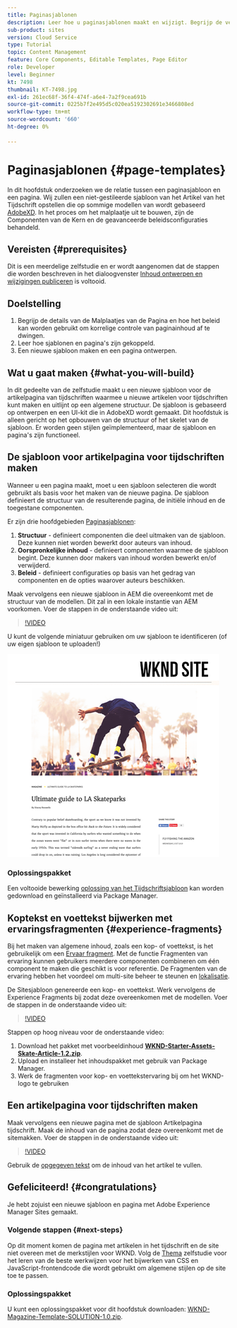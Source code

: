 ```yaml
---
title: Paginasjablonen
description: Leer hoe u paginasjablonen maakt en wijzigt. Begrijp de verhouding tussen een Malplaatje van de Pagina en een Pagina. Leer hoe u beleid van een paginasjabloon configureert voor korrelig beheer en consistentie van merken voor inhoud.  Een goed gestructureerde sjabloon voor artikel van het tijdschrift wordt gemaakt op basis van een model van Adobe XD.
sub-product: sites
version: Cloud Service
type: Tutorial
topic: Content Management
feature: Core Components, Editable Templates, Page Editor
role: Developer
level: Beginner
kt: 7498
thumbnail: KT-7498.jpg
exl-id: 261ec68f-36f4-474f-a6e4-7a2f9cea691b
source-git-commit: 0225b7f2e495d5c020ea5192302691e3466808ed
workflow-type: tm+mt
source-wordcount: '660'
ht-degree: 0%

---
```


# Paginasjablonen {#page-templates}

In dit hoofdstuk onderzoeken we de relatie tussen een paginasjabloon en een pagina. Wij zullen een niet-gestileerde sjabloon van het Artikel van het Tijdschrift opstellen die op sommige modellen van wordt gebaseerd [AdobeXD](https://www.adobe.com/products/xd.html). In het proces om het malplaatje uit te bouwen, zijn de Componenten van de Kern en de geavanceerde beleidsconfiguraties behandeld.

## Vereisten {#prerequisites}

Dit is een meerdelige zelfstudie en er wordt aangenomen dat de stappen die worden beschreven in het dialoogvenster [Inhoud ontwerpen en wijzigingen publiceren](./author-content-publish.md) is voltooid.

## Doelstelling

1. Begrijp de details van de Malplaatjes van de Pagina en hoe het beleid kan worden gebruikt om korrelige controle van paginainhoud af te dwingen.
1. Leer hoe sjablonen en pagina&#39;s zijn gekoppeld.
1. Een nieuwe sjabloon maken en een pagina ontwerpen.

## Wat u gaat maken {#what-you-will-build}

In dit gedeelte van de zelfstudie maakt u een nieuwe sjabloon voor de artikelpagina van tijdschriften waarmee u nieuwe artikelen voor tijdschriften kunt maken en uitlijnt op een algemene structuur. De sjabloon is gebaseerd op ontwerpen en een UI-kit die in AdobeXD wordt gemaakt. Dit hoofdstuk is alleen gericht op het opbouwen van de structuur of het skelet van de sjabloon. Er worden geen stijlen geïmplementeerd, maar de sjabloon en pagina&#39;s zijn functioneel.

## De sjabloon voor artikelpagina voor tijdschriften maken

Wanneer u een pagina maakt, moet u een sjabloon selecteren die wordt gebruikt als basis voor het maken van de nieuwe pagina. De sjabloon definieert de structuur van de resulterende pagina, de initiële inhoud en de toegestane componenten.

Er zijn drie hoofdgebieden [Paginasjablonen](https://experienceleague.adobe.com/docs/experience-manager-cloud-service/sites/authoring/features/templates.html):

1. **Structuur** - definieert componenten die deel uitmaken van de sjabloon. Deze kunnen niet worden bewerkt door auteurs van inhoud.
1. **Oorspronkelijke inhoud** - definieert componenten waarmee de sjabloon begint. Deze kunnen door makers van inhoud worden bewerkt en/of verwijderd.
1. **Beleid** - definieert configuraties op basis van het gedrag van componenten en de opties waarover auteurs beschikken.

Maak vervolgens een nieuwe sjabloon in AEM die overeenkomt met de structuur van de modellen. Dit zal in een lokale instantie van AEM voorkomen. Voer de stappen in de onderstaande video uit:

>[!VIDEO](https://video.tv.adobe.com/v/332915/?quality=12&learn=on)

U kunt de volgende miniatuur gebruiken om uw sjabloon te identificeren (of uw eigen sjabloon te uploaden!)

![Miniatuur van artikelpaginasjabloon](./assets/page-templates/article-page-template-thumbnail.png)


### Oplossingspakket

Een voltooide bewerking [oplossing van het Tijdschriftsjabloon](assets/page-templates/WKND-Magazine-Template-SOLUTION-1.1.zip) kan worden gedownload en geïnstalleerd via Package Manager.

## Koptekst en voettekst bijwerken met ervaringsfragmenten {#experience-fragments}

Bij het maken van algemene inhoud, zoals een kop- of voettekst, is het gebruikelijk om een [Ervaar fragment](https://experienceleague.adobe.com/docs/experience-manager-learn/sites/experience-fragments/experience-fragments-feature-video-use.html). Met de functie Fragmenten van ervaring kunnen gebruikers meerdere componenten combineren om één component te maken die geschikt is voor referentie. De Fragmenten van de ervaring hebben het voordeel om multi-site beheer te steunen en [lokalisatie](https://experienceleague.adobe.com/docs/experience-manager-core-components/using/components/experience-fragment.html?lang=en#localized-site-structure).

De Sitesjabloon genereerde een kop- en voettekst. Werk vervolgens de Experience Fragments bij zodat deze overeenkomen met de modellen. Voer de stappen in de onderstaande video uit:

>[!VIDEO](https://video.tv.adobe.com/v/332916/?quality=12&learn=on)

Stappen op hoog niveau voor de onderstaande video:

1. Download het pakket met voorbeeldinhoud **[WKND-Starter-Assets-Skate-Article-1.2.zip](assets/page-templates/WKND-Starter-Assets-Skate-Article-1.2.zip)**.
1. Upload en installeer het inhoudspakket met gebruik van Package Manager.
1. Werk de fragmenten voor kop- en voettekstervaring bij om het WKND-logo te gebruiken

## Een artikelpagina voor tijdschriften maken

Maak vervolgens een nieuwe pagina met de sjabloon Artikelpagina tijdschrift. Maak de inhoud van de pagina zodat deze overeenkomt met de sitemakken. Voer de stappen in de onderstaande video uit:

>[!VIDEO](https://video.tv.adobe.com/v/332917/?quality=12&learn=on)

Gebruik de [opgegeven tekst](./assets/page-templates/la-skateparks-copy.txt) om de inhoud van het artikel te vullen.

## Gefeliciteerd! {#congratulations}

Je hebt zojuist een nieuwe sjabloon en pagina met Adobe Experience Manager Sites gemaakt.

### Volgende stappen {#next-steps}

Op dit moment komen de pagina met artikelen in het tijdschrift en de site niet overeen met de merkstijlen voor WKND. Volg de [Thema](theming.md) zelfstudie voor het leren van de beste werkwijzen voor het bijwerken van CSS en JavaScript-frontendcode die wordt gebruikt om algemene stijlen op de site toe te passen.

### Oplossingspakket

U kunt een oplossingspakket voor dit hoofdstuk downloaden: [WKND-Magazine-Template-SOLUTION-1.0.zip](assets/page-templates/WKND-Magazine-Template-SOLUTION-1.0.zip).
